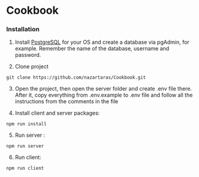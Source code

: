 # Cookbook

### Installation

1. Install [PostgreSQL](https://www.postgresql.org/) for your OS and create a database via pgAdmin, for example. Remember the name of the database, username and password.

2. Clone project

```
git clone https://github.com/nazartaras/Cookbook.git
```

3. Open the project, then open the server folder and create .env file there. After it, copy everything from .env.example to .env file and follow all the instructions from the comments in the file

4. Install client and server packages:

```
npm run install

```

5. Run server :

```
npm run server
```

6. Run client:

```
npm run client
```